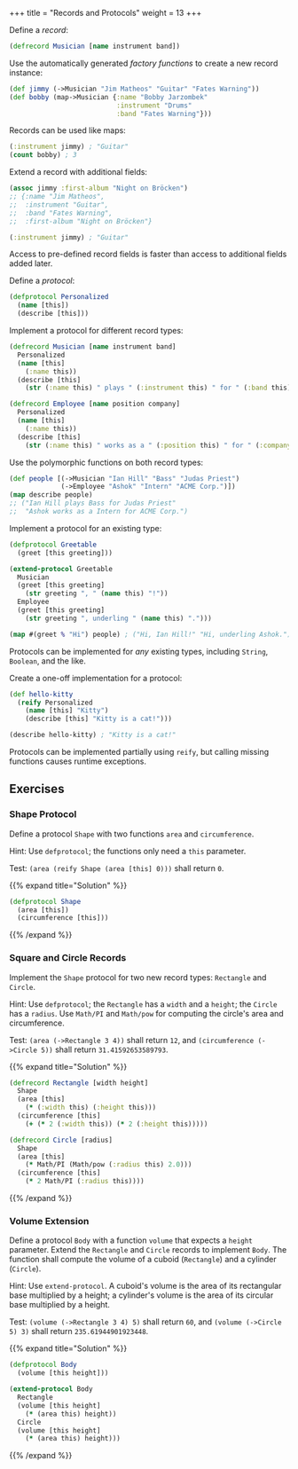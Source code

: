 +++
title = "Records and Protocols"
weight = 13
+++

Define a _record_:

```clojure
(defrecord Musician [name instrument band])
```

Use the automatically generated _factory functions_ to create a new
record instance:

```clojure
(def jimmy (->Musician "Jim Matheos" "Guitar" "Fates Warning"))
(def bobby (map->Musician {:name "Bobby Jarzombek"
                           :instrument "Drums"
                           :band "Fates Warning"}))
```

Records can be used like maps:

```clojure
(:instrument jimmy) ; "Guitar"
(count bobby) ; 3
```

Extend a record with additional fields:

```clojure
(assoc jimmy :first-album "Night on Bröcken")
;; {:name "Jim Matheos",
;;  :instrument "Guitar",
;;  :band "Fates Warning",
;;  :first-album "Night on Bröcken"}

(:instrument jimmy) ; "Guitar"
```

Access to pre-defined record fields is faster than access to
additional fields added later.

Define a _protocol_:

```clojure
(defprotocol Personalized
  (name [this])
  (describe [this]))
```

Implement a protocol for different record types:

```clojure
(defrecord Musician [name instrument band]
  Personalized
  (name [this]
    (:name this))
  (describe [this]
    (str (:name this) " plays " (:instrument this) " for " (:band this))))

(defrecord Employee [name position company]
  Personalized
  (name [this]
    (:name this))
  (describe [this]
    (str (:name this) " works as a " (:position this) " for " (:company this))))
```

Use the polymorphic functions on both record types:

```clojure
(def people [(->Musician "Ian Hill" "Bass" "Judas Priest")
             (->Employee "Ashok" "Intern" "ACME Corp.")])
(map describe people)
;; ("Ian Hill plays Bass for Judas Priest"
;;  "Ashok works as a Intern for ACME Corp.")
```

Implement a protocol for an existing type:

```clojure
(defprotocol Greetable
  (greet [this greeting]))

(extend-protocol Greetable
  Musician
  (greet [this greeting]
    (str greeting ", " (name this) "!"))
  Employee
  (greet [this greeting]
    (str greeting ", underling " (name this) ".")))

(map #(greet % "Hi") people) ; ("Hi, Ian Hill!" "Hi, underling Ashok.")
```

Protocols can be implemented for _any_ existing types, including
`String`, `Boolean`, and the like.

Create a one-off implementation for a protocol:

```clojure
(def hello-kitty
  (reify Personalized
    (name [this] "Kitty")
    (describe [this] "Kitty is a cat!")))

(describe hello-kitty) ; "Kitty is a cat!"
```

Protocols can be implemented partially using `reify`, but calling
missing functions causes runtime exceptions.

## Exercises

### Shape Protocol

Define a protocol `Shape` with two functions `area` and `circumference`.

Hint: Use `defprotocol`; the functions only need a `this` parameter.

Test: `(area (reify Shape (area [this] 0)))` shall return `0`.

{{% expand title="Solution" %}}
```clojure
(defprotocol Shape
  (area [this])
  (circumference [this]))
```
{{% /expand %}}

### Square and Circle Records

Implement the `Shape` protocol for two new record types: `Rectangle`
and `Circle`.

Hint: Use `defprotocol`; the `Rectangle` has a `width` and a `height`;
the `Circle` has a `radius`. Use `Math/PI` and `Math/pow` for
computing the circle's area and circumference.

Test: `(area (->Rectangle 3 4))` shall return `12`, and
`(circumference (->Circle 5))` shall return `31.41592653589793`.

{{% expand title="Solution" %}}
```clojure
(defrecord Rectangle [width height]
  Shape
  (area [this]
    (* (:width this) (:height this)))
  (circumference [this]
    (+ (* 2 (:width this)) (* 2 (:height this)))))

(defrecord Circle [radius]
  Shape
  (area [this]
    (* Math/PI (Math/pow (:radius this) 2.0)))
  (circumference [this]
    (* 2 Math/PI (:radius this))))
```
{{% /expand %}}

### Volume Extension

Define a protocol `Body` with a function `volume` that expects a
`height` parameter. Extend the `Rectangle` and `Circle` records to
implement `Body`. The function shall compute the volume of a cuboid
(`Rectangle`) and a cylinder (`Circle`).

Hint: Use `extend-protocol`. A cuboid's volume is the area of its
rectangular base multiplied by a height; a cylinder's volume is the
area of its circular base multiplied by a height.

Test: `(volume (->Rectangle 3 4) 5)` shall return `60`, and `(volume
(->Circle 5) 3)` shall return `235.61944901923448`.

{{% expand title="Solution" %}}
```clojure
(defprotocol Body
  (volume [this height]))

(extend-protocol Body
  Rectangle
  (volume [this height]
    (* (area this) height))
  Circle
  (volume [this height]
    (* (area this) height)))
```
{{% /expand %}}